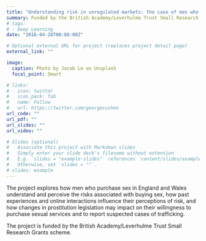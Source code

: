 ```yaml
---
title: "Understanding risk in unregulated markets: the case of men who purchase sex"
summary: Funded by the British Academy/Leverhulme Trust Small Research Grants scheme
# tags:
# - Deep Learning
date: "2016-04-28T00:00:00Z"

# Optional external URL for project (replaces project detail page)
external_link: ""

image:
  caption: Photo by Jacob Le on Unsplash
  focal_point: Smart

# links:
# - icon: twitter
#   icon_pack: fab
#   name: Follow
#   url: https://twitter.com/georgecushen
url_code: ""
url_pdf: ""
url_slides: ""
url_video: ""

# Slides (optional)
#   Associate this project with Markdown slides
#   Simply enter your slide deck's filename without extension
#   E.g. `slides = "example-slides"` references `content/slides/example-slides.md`
#   Otherwise, set `slides = ""`.
# slides: example
---
```


The project explores how men who purchase sex in England and Wales understand and perceive the risks associated with buying sex, how past experiences and online interactions influence their perceptions of risk, and how changes in prostitution legislation may impact on their willingness to purchase sexual services and to report suspected cases of trafficking.

The project is funded by the British Academy/Leverhulme Trust Small Research Grants scheme.
